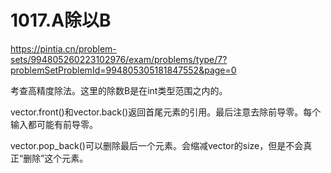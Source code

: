 1017.A除以B
==
https://pintia.cn/problem-sets/994805260223102976/exam/problems/type/7?problemSetProblemId=994805305181847552&page=0

考查高精度除法。这里的除数B是在int类型范围之内的。

vector.front()和vector.back()返回首尾元素的引用。最后注意去除前导零。每个输入都可能有前导零。

vector.pop_back()可以删除最后一个元素。会缩减vector的size，但是不会真正“删除”这个元素。